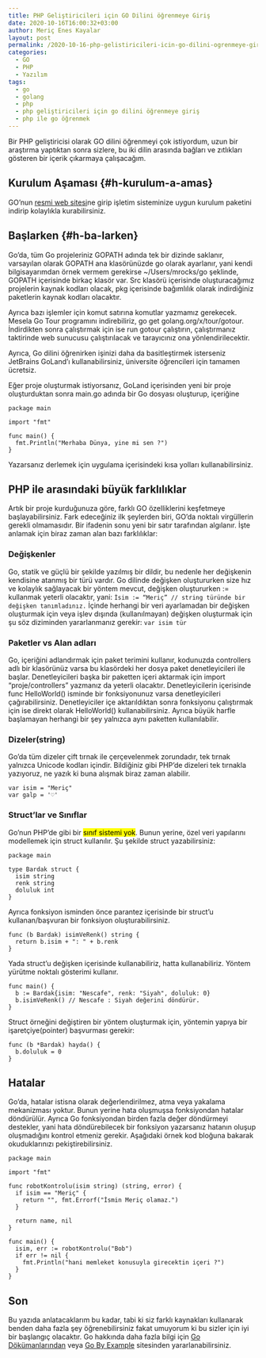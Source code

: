 ```yaml
---
title: PHP Geliştiricileri için GO Dilini öğrenmeye Giriş
date: 2020-10-16T16:00:32+03:00
author: Meriç Enes Kayalar
layout: post
permalink: /2020-10-16-php-gelistiricileri-icin-go-dilini-ogrenmeye-giris
categories:
  - GO
  - PHP
  - Yazılım
tags:
  - go
  - golang
  - php
  - php geliştiricileri için go dilini öğrenmeye giriş
  - php ile go öğrenmek
---
```

Bir PHP geliştiricisi olarak GO dilini öğrenmeyi çok istiyordum, uzun bir araştırma yaptıktan sonra sizlere, bu iki dilin arasında bağları ve zıtlıkları gösteren bir içerik çıkarmaya çalışacağım.

## **Kurulum Aşaması** {#h-kurulum-a-amas}

GO’nun [resmi web sitesi](https://golang.org)ne girip işletim sisteminize uygun kurulum paketini indirip kolaylıkla kurabilirsiniz.

## **Başlarken** {#h-ba-larken}

Go’da, tüm Go projeleriniz GOPATH adında tek bir dizinde saklanır, varsayılan olarak GOPATH ana klasörünüzde go olarak ayarlanır, yani kendi bilgisayarımdan örnek vermem gerekirse ~/Users/mrocks/go şeklinde, GOPATH içerisinde birkaç klasör var. Src klasörü içerisinde oluşturacağımız projelerin kaynak kodları olacak, pkg içerisinde bağımlılık olarak indirdiğiniz paketlerin kaynak kodları olacaktır.

Ayrıca bazı işlemler için komut satırına komutlar yazmamız gerekecek. Mesela Go Tour programını indirebiliriz, go get golang.org/x/tour/gotour. İndirdikten sonra çalıştırmak için ise run gotour çalıştırın, çalıştırmanız taktirinde web sunucusu çalıştırılacak ve tarayıcınız ona yönlendirilecektir.

Ayrıca, Go dilini öğrenirken işinizi daha da basitleştirmek isterseniz JetBrains GoLand’ı kullanabilirsiniz, üniversite öğrencileri için tamamen ücretsiz.

Eğer proje oluşturmak istiyorsanız, GoLand içerisinden yeni bir proje oluşturduktan sonra main.go adında bir Go dosyası oluşturup, içeriğine

<pre class="wp-block-code"><code>package main

import "fmt"

func main() {
  fmt.Println("Merhaba Dünya, yine mi sen ?")
}</code></pre>

Yazarsanız derlemek için uygulama içerisindeki kısa yolları kullanabilirsiniz.

## **PHP ile arasındaki büyük farklılıklar**

Artık bir proje kurduğunuza göre, farklı GO özelliklerini keşfetmeye başlayabilirsiniz. Fark edeceğiniz ilk şeylerden biri, GO&#8217;da noktalı virgüllerin gerekli olmamasıdır. Bir ifadenin sonu yeni bir satır tarafından algılanır. İşte anlamak için biraz zaman alan bazı farklılıklar:

### Değişkenler 

Go, statik ve güçlü bir şekilde yazılmış bir dildir, bu nedenle her değişkenin kendisine atanmış bir türü vardır. Go dilinde değişken oluştururken size hız ve kolaylık sağlayacak bir yöntem mevcut, değişken oluştururken := kullanmak yeterli olacaktır, yani: `İsim := “Meriç” // string türünde bir değişken tanımladınız.` İçinde herhangi bir veri ayarlamadan bir değişken oluşturmak için veya işlev dışında (kullanılmayan) değişken oluşturmak için şu söz diziminden yararlanmanız gerekir: `var isim tür`

### Paketler vs Alan adları

Go, içeriğini adlandırmak için paket terimini kullanır, kodunuzda controllers adlı bir klasörünüz varsa bu klasördeki her dosya paket denetleyicileri ile başlar. Denetleyicileri başka bir paketten içeri aktarmak için import “proje/controllers” yazmanız da yeterli olacaktır. Denetleyicilerin içerisinde func HelloWorld() isminde bir fonksiyonunuz varsa denetleyicileri çağırabilirsiniz. Denetleyiciler içe aktarıldıktan sonra fonksiyonu çalıştırmak için ise direkt olarak HelloWorld() kullanabilirsiniz. Ayrıca büyük harfle başlamayan herhangi bir şey yalnızca aynı paketten kullanılabilir.

### Dizeler(string) 

Go’da tüm dizeler çift tırnak ile çerçevelenmek zorundadır, tek tırnak yalnızca Unicode kodları içindir. Bildiğiniz gibi PHP’de dizeleri tek tırnakla yazıyoruz, ne yazık ki buna alışmak biraz zaman alabilir.

<pre class="wp-block-code"><code>var isim = "Meriç"
var galp = '♡'</code></pre>

### Struct&#8217;lar ve Sınıflar 

Go’nun PHP’de gibi bir <mark>sınıf sistemi yok</mark>. Bunun yerine, özel veri yapılarını modellemek için struct kullanılır. Şu şekilde struct yazabilirsiniz:

<pre class="wp-block-code"><code>package main

type Bardak struct {
  isim string
  renk string
  doluluk int
}</code></pre>

Ayrıca fonksiyon isminden önce parantez içerisinde bir struct’u kullanan/başvuran bir fonksiyon oluşturabilirsiniz.

<pre class="wp-block-code"><code>func (b Bardak) isimVeRenk() string {
  return b.isim + ": " + b.renk
}</code></pre>

Yada struct’u değişken içerisinde kullanabiliriz, hatta kullanabiliriz. Yöntem yürütme noktalı gösterimi kullanır.

<pre class="wp-block-code"><code>func main() {
  b := Bardak{isim: "Nescafe", renk: "Siyah", doluluk: 0}
  b.isimVeRenk() // Nescafe : Siyah değerini döndürür.
}</code></pre>

Struct örneğini değiştiren bir yöntem oluşturmak için, yöntemin yapıya bir işaretçiye(pointer) başvurması gerekir:

<pre class="wp-block-code"><code>func (b *Bardak) hayda() {
  b.doluluk = 0
}</code></pre>

## Hatalar 

Go&#8217;da, hatalar istisna olarak değerlendirilmez, atma veya yakalama mekanizması yoktur. Bunun yerine hata oluşmuşsa fonksiyondan hatalar döndürülür. Ayrıca Go fonksiyondan birden fazla değer döndürmeyi destekler, yani hata döndürebilecek bir fonksiyon yazarsanız hatanın oluşup oluşmadığını kontrol etmeniz gerekir. Aşağıdaki örnek kod bloğuna bakarak okuduklarınızı pekiştirebilirsiniz.

<pre class="wp-block-code"><code>package main

import "fmt"

func robotKontrolu(isim string) (string, error) {
  if isim == "Meriç" {
    return "", fmt.Errorf("İsmin Meriç olamaz.")
  }

  return name, nil
}

func main() {
  isim, err := robotKontrolu("Bob")
  if err != nil {
    fmt.Println("hani memleket konusuyla girecektin içeri ?")
  }
}</code></pre>

## Son

Bu yazıda anlatacaklarım bu kadar, tabi ki siz farklı kaynakları kullanarak benden daha fazla şey öğrenebilirsiniz fakat umuyorum ki bu sizler için iyi bir başlangıç olacaktır. Go hakkında daha fazla bilgi için [Go Dökümanlarından](https://merich.rocks/url/2fda4a) veya [Go By Example](https://merich.rocks/url/8ffbec) sitesinden yararlanabilirsiniz.